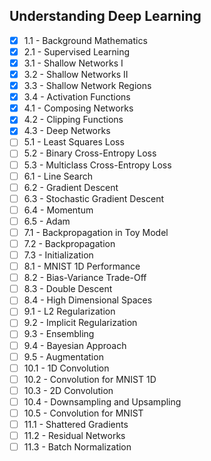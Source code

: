 ## Understanding Deep Learning
- [x] 1.1 - Background Mathematics
- [x] 2.1 - Supervised Learning
- [x] 3.1 - Shallow Networks I
- [x] 3.2 - Shallow Networks II
- [x] 3.3 - Shallow Network Regions
- [x] 3.4 - Activation Functions
- [x] 4.1 - Composing Networks
- [x] 4.2 - Clipping Functions
- [x] 4.3 - Deep Networks
- [ ] 5.1 - Least Squares Loss
- [ ] 5.2 - Binary Cross-Entropy Loss
- [ ] 5.3 - Multiclass Cross-Entropy Loss
- [ ] 6.1 - Line Search
- [ ] 6.2 - Gradient Descent
- [ ] 6.3 - Stochastic Gradient Descent
- [ ] 6.4 - Momentum
- [ ] 6.5 - Adam
- [ ] 7.1 - Backpropagation in Toy Model
- [ ] 7.2 - Backpropagation
- [ ] 7.3 - Initialization
- [ ] 8.1 - MNIST 1D Performance
- [ ] 8.2 - Bias-Variance Trade-Off
- [ ] 8.3 - Double Descent
- [ ] 8.4 - High Dimensional Spaces
- [ ] 9.1 - L2 Regularization
- [ ] 9.2 - Implicit Regularization
- [ ] 9.3 - Ensembling
- [ ] 9.4 - Bayesian Approach
- [ ] 9.5 - Augmentation
- [ ] 10.1 - 1D Convolution
- [ ] 10.2 - Convolution for MNIST 1D
- [ ] 10.3 - 2D Convolution
- [ ] 10.4 - Downsampling and Upsampling
- [ ] 10.5 - Convolution for MNIST
- [ ] 11.1 - Shattered Gradients
- [ ] 11.2 - Residual Networks
- [ ] 11.3 - Batch Normalization